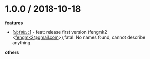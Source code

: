 
1.0.0 / 2018-10-18
==================

**features**
  * [[`5bf0b5c`](http://github.com/ali-sdk/kms/commit/5bf0b5cd98fa7bbbb85c22eb6ef986e33bdd76b8)] - feat: release first version (fengmk2 <<fengmk2@gmail.com>>),fatal: No names found, cannot describe anything.

**others**


